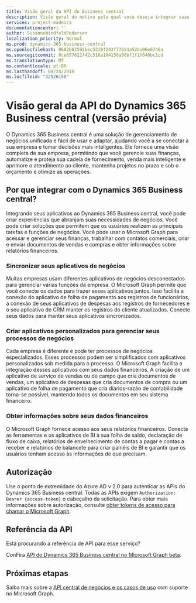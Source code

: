 ```yaml
---
title: Visão geral da API do Business central
description: Visão geral do motivo pelo qual você deseja integrar suas soluções com as APIs do Business central.
services: project-madeira
documentationcenter: ''
author: SusanneWindfeldPedersen
localization_priority: Normal
ms.prod: dynamics-365-business-central
ms.openlocfilehash: 0602b02592bec5210f243f77654a52ba96e6746a
ms.sourcegitcommit: 0ce657622f42c510a104156a96bf1f1f040bc1cd
ms.translationtype: MT
ms.contentlocale: pt-BR
ms.lasthandoff: 04/24/2019
ms.locfileid: "32526150"
---
```

# <a name="dynamics-365-business-central-api-overview-preview"></a>Visão geral da API do Dynamics 365 Business central (versão prévia)
O Dynamics 365 Business central é uma solução de gerenciamento de negócios unificada e fácil de usar e adaptar, ajudando você a se conectar à sua empresa e tomar decisões mais inteligentes. Ele fornece uma visão completa de sua empresa, permitindo que você gerencie suas finanças, automatize e proteja sua cadeia de fornecimento, venda mais inteligente e aprimore o atendimento ao cliente, mantenha projetos no prazo e sob o orçamento e otimize as operações.

## <a name="why-integrate-with-dynamics-365-business-central"></a>Por que integrar com o Dynamics 365 Business central?
Integrando seus aplicativos ao Dynamics 365 Business central, você pode criar experiências que abranjam suas necessidades de negócios. Você pode criar soluções que permitem que os usuários realizem as principais tarefas e funções de negócios. Você pode usar o Microsoft Graph para acessar e gerenciar seus finanças, trabalhar com contatos comerciais, criar e enviar documentos de vendas e compras e obter informações sobre relatórios financeiros. 

### <a name="synchronize-your-business-applications"></a>Sincronizar seus aplicativos de negócios
Muitas empresas usam diferentes aplicativos de negócios desconectados para gerenciar várias funções da empresa. O Microsoft Graph permite que você conecte os dados para trazer esses aplicativos juntos. Isso facilita a conexão do aplicativo de folha de pagamento aos registros de funcionários, a conexão de seus aplicativos de despesas aos registros de fornecedores e o seu aplicativo de CRM manter os registros do cliente atualizados. Conecte seus dados para manter seus aplicativos sincronizados.

### <a name="create-custom-apps-to-manage-your-business-processes"></a>Criar aplicativos personalizados para gerenciar seus processos de negócios
Cada empresa é diferente e pode ter processos de negócios especializados. Esses processos podem ser simplificados com aplicativos personalizados sob medida para o processo. O Microsoft Graph facilita a integração desses aplicativos com seus dados financeiros. A criação de um aplicativo de serviço de vendas ou de campo que cria documentos de vendas, um aplicativo de despesas que cria documentos de compra ou um aplicativo de folha de pagamento que cria diários-razão de contabilidade torna-se possível, mantendo todos os documentos em seu sistema financeiro.

### <a name="gain-insights-from-your-financial-data"></a>Obter informações sobre seus dados financeiros
O Microsoft Graph fornece acesso aos seus relatórios financeiros. Conecte as ferramentas e os aplicativos de BI à sua folha de saldo, declaração de fluxo de caixa, relatórios de envelhecimento de contas a pagar e contas a receber e relatórios de balancete para criar painéis de BI e garantir que os usuários tenham acesso às informações de que precisam.

## <a name="authorization"></a>Autorização
Use o ponto de extremidade do Azure AD v 2.0 para autenticar as APIs do Dynamics 365 Business central. Todas as APIs exigem `Authorization: Bearer {access-token}` o cabeçalho da solicitação. Para obter mais informações sobre autorização, consulte [obter tokens de acesso para chamar o Microsoft Graph](auth-overview.md).

## <a name="api-reference"></a>Referência da API
Está procurando a referência de API para esse serviço?

ConFira [API do Dynamics 365 Business central no Microsoft Graph beta](/graph/api/resources/dynamics-graph-reference?view=graph-rest-beta).


## <a name="next-steps"></a>Próximas etapas
Saiba mais sobre a [API central de negócios e os casos de uso](/graph/api/resources/dynamics-graph-reference?view=graph-rest-beta) com suporte no Microsoft Graph.
